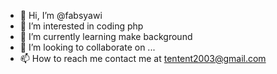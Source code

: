- 👋 Hi, I’m @fabsyawi
- 👀 I’m interested in coding php
- 🌱 I’m currently learning make background
- 💞️ I’m looking to collaborate on ...
- 📫 How to reach me contact me at tentent2003@gmail.com

<!---
fabsyawi/fabsyawi is a ✨ special ✨ repository because its `README.md` (this file) appears on your GitHub profile.
You can click the Preview link to take a look at your changes.
--->
